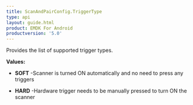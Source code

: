 ```yaml
---
title: ScanAndPairConfig.TriggerType
type: api
layout: guide.html
product: EMDK For Android
productversion: '5.0'
---
```



Provides the list of supported trigger types.

**Values:**

* **SOFT** -Scanner is turned ON automatically and no need to press any triggers

* **HARD** -Hardware trigger needs to be manually pressed to turn ON the scanner





